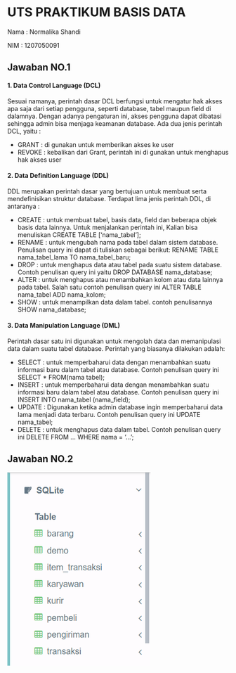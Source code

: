 # UTS PRAKTIKUM BASIS DATA
Nama  : Normalika Shandi

NIM   : 1207050091

## Jawaban NO.1
#### 1. Data Control Language (DCL)
Sesuai namanya, perintah dasar DCL berfungsi untuk mengatur hak akses apa saja dari setiap pengguna, seperti database, tabel maupun field di dalamnya. Dengan adanya pengaturan ini, akses pengguna dapat dibatasi sehingga admin bisa menjaga keamanan database. Ada dua jenis perintah DCL, yaitu :

- GRANT : di gunakan untuk memberikan akses ke user
- REVOKE : kebalikan dari Grant, perintah ini di gunakan untuk menghapus hak akses user

#### 2. Data Definition Language (DDL)
DDL merupakan perintah dasar yang bertujuan untuk membuat serta mendefinisikan struktur database. Terdapat lima jenis perintah DDL, di antaranya :

- CREATE : untuk membuat tabel, basis data, field dan beberapa objek basis data lainnya. Untuk menjalankan perintah ini, Kalian bisa menuliskan CREATE TABLE [‘nama_tabel’];
- RENAME : untuk mengubah nama pada tabel dalam sistem database. Penulisan query ini dapat di tuliskan sebagai berikut: RENAME TABLE nama_tabel_lama TO nama_tabel_baru;
- DROP : untuk menghapus data atau tabel pada suatu sistem database. Contoh penulisan query ini yaitu ​​DROP DATABASE nama_database;
- ALTER : untuk menghapus atau menambahkan kolom atau data lainnya pada tabel. Salah satu contoh penulisan query ini ALTER TABLE nama_tabel ADD nama_kolom;
- SHOW :  untuk menampilkan data dalam tabel. contoh penulisannya SHOW nama_database;

#### 3. Data Manipulation Language (DML)
Perintah dasar satu ini digunakan untuk mengolah data dan memanipulasi data dalam suatu tabel database. Perintah yang biasanya dilakukan adalah:

- SELECT : untuk memperbaharui data dengan menambahkan suatu informasi baru dalam tabel atau database. Contoh penulisan query ini SELECT * FROM(nama tabel);
- INSERT : untuk memperbaharui data dengan menambahkan suatu informasi baru dalam tabel atau database. Contoh penulisan query ini INSERT INTO nama_tabel (nama_field);
- UPDATE : Digunakan ketika admin database ingin memperbaharui data lama menjadi data terbaru. Contoh penulisan query ini UPDATE nama_tabel;
- DELETE : untuk menghapus data dalam tabel. Contoh penulisan query ini DELETE FROM … WHERE nama = ‘…’;

## Jawaban NO.2
![Tambah Data](https://github.com/NormalikaShandi/IF214002/blob/main/UTS/Praktikum/table%20sqliteonline.png "Tambah Data")
